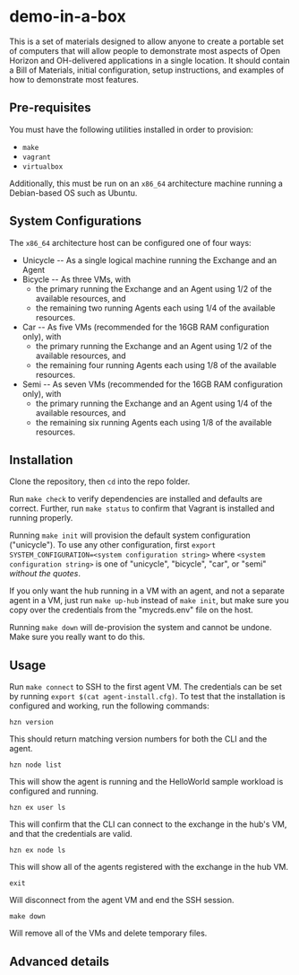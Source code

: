 # demo-in-a-box

This is a set of materials designed to allow anyone to create a portable set of computers that will allow people to demonstrate most aspects of Open Horizon and OH-delivered applications in a single location.  It should contain a Bill of Materials, initial configuration, setup instructions, and examples of how to demonstrate most features.

## Pre-requisites

You must have the following utilities installed in order to provision:

* `make`
* `vagrant`
* `virtualbox`

Additionally, this must be run on an `x86_64` architecture machine running a Debian-based OS such as Ubuntu.

## System Configurations

The `x86_64` architecture host can be configured one of four ways:

- Unicycle -- As a single logical machine running the Exchange and an Agent
- Bicycle -- As three VMs, with
  - the primary running the Exchange and an Agent using 1/2 of the available resources, and
  - the remaining two running Agents each using 1/4 of the available resources.
- Car -- As five VMs (recommended for the 16GB RAM configuration only), with
  - the primary running the Exchange and an Agent using 1/2 of the available resources, and
  - the remaining four running Agents each using 1/8 of the available resources.
- Semi -- As seven VMs (recommended for the 16GB RAM configuration only), with
  - the primary running the Exchange and an Agent using 1/4 of the available resources, and
  - the remaining six running Agents each using 1/8 of the available resources.

## Installation

Clone the repository, then `cd` into the repo folder.

Run `make check` to verify dependencies are installed and defaults are correct.
Further, run `make status` to confirm that Vagrant is installed and running properly.

Running `make init` will provision the default system configuration ("unicycle").  To use any other configuration, first `export SYSTEM_CONFIGURATION=<system configuration string>` where `<system configuration string>` is one of "unicycle", "bicycle", "car", or "semi" _without the quotes_.

If you only want the hub running in a VM with an agent, and not a separate agent in a VM, just run `make up-hub` instead of `make init`, but make sure you copy over the credentials from the "mycreds.env" file on the host.

Running `make down` will de-provision the system and cannot be undone.  Make sure you really want to do this.

## Usage

Run `make connect` to SSH to the first agent VM.  The credentials can be set by running `export $(cat agent-install.cfg)`.  To test that the installation is configured and working, run the following commands:

```shell
hzn version
```

This should return matching version numbers for both the CLI and the agent.

```shell
hzn node list
```

This will show the agent is running and the HelloWorld sample workload is configured and running.

```shell
hzn ex user ls
```

This will confirm that the CLI can connect to the exchange in the hub's VM, and that the credentials are valid.

```shell
hzn ex node ls
```

This will show all of the agents registered with the exchange in the hub VM.

```shell
exit
```

Will disconnect from the agent VM and end the SSH session.

```shell
make down
```

Will remove all of the VMs and delete temporary files.

## Advanced details

